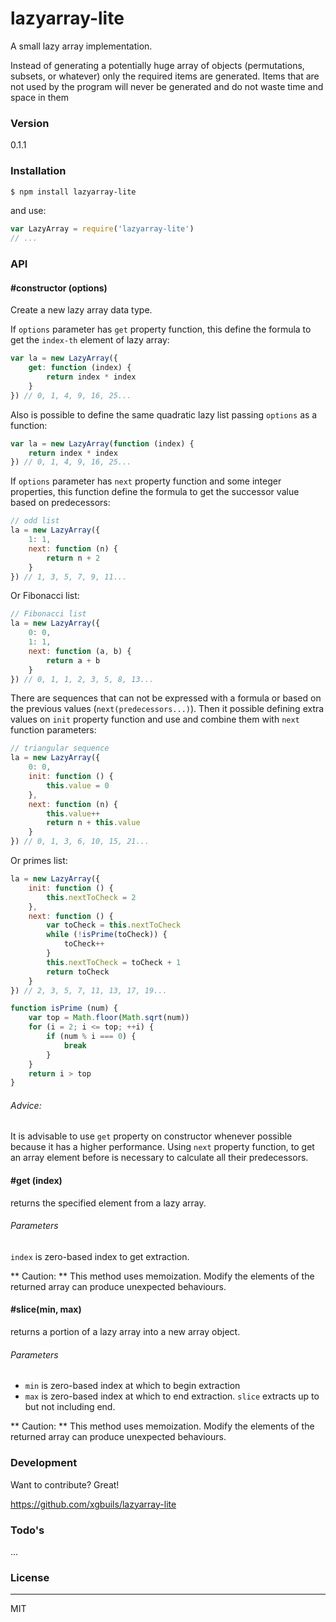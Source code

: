 # lazyarray-lite

A small lazy array implementation.

Instead of generating a potentially huge array of objects (permutations, subsets, or whatever) only the required items are generated. Items that are not used by the program will never be generated and do not waste time and space in them

### Version
0.1.1

### Installation
```sh
$ npm install lazyarray-lite
```
and use:
``` javascript
var LazyArray = require('lazyarray-lite')
// ...
```

### API

#### #constructor (options)
Create a new lazy array data type.

If `options` parameter has `get` property function, this define the formula to get the `index-th` element of lazy array:
``` javascript
var la = new LazyArray({
    get: function (index) {
        return index * index
    }
}) // 0, 1, 4, 9, 16, 25...
```
Also is possible to define the same quadratic lazy list passing `options` as a function:
``` javascript
var la = new LazyArray(function (index) {
    return index * index
}) // 0, 1, 4, 9, 16, 25...
```
If `options` parameter has `next` property function and some integer properties, this function define the formula to get the successor value based on predecessors:
``` javascript
// odd list
la = new LazyArray({
    1: 1,
    next: function (n) {
        return n + 2
    }
}) // 1, 3, 5, 7, 9, 11...
```
Or Fibonacci list:
``` javascript
// Fibonacci list
la = new LazyArray({
    0: 0,
    1: 1,
    next: function (a, b) {
        return a + b
    }
}) // 0, 1, 1, 2, 3, 5, 8, 13...
```
There are sequences that can not be expressed with a formula or based on the previous values (`next(predecessors...)`). Then it possible defining extra values on `init` property function and use and combine them with `next` function parameters:
``` javascript
// triangular sequence
la = new LazyArray({
    0: 0,
    init: function () {
        this.value = 0
    },
    next: function (n) {
        this.value++
        return n + this.value
    }
}) // 0, 1, 3, 6, 10, 15, 21...
```
Or primes list:
``` javascript
la = new LazyArray({
    init: function () {
        this.nextToCheck = 2
    },
    next: function () {
        var toCheck = this.nextToCheck
        while (!isPrime(toCheck)) {
            toCheck++
        }
        this.nextToCheck = toCheck + 1
        return toCheck
    }
}) // 2, 3, 5, 7, 11, 13, 17, 19...

function isPrime (num) {
    var top = Math.floor(Math.sqrt(num))
    for (i = 2; i <= top; ++i) {
        if (num % i === 0) {
            break
        }
    }
    return i > top
}
```

###### Advice:
It is advisable to use `get` property on constructor whenever possible because it has a higher performance. Using `next` property function, to get an array element before is necessary to calculate all their predecessors.

#### #get (index)
returns the specified element from a lazy array. 
###### Parameters
`index` is zero-based index to get extraction. 

** Caution: **
This method uses memoization. Modify the elements of the returned array can produce unexpected behaviours.

#### #slice(min, max)
returns a portion of a lazy array into a new array object.

###### Parameters
- `min` is zero-based index at which to begin extraction
- `max` is zero-based index at which to end extraction. `slice` extracts up to but not including end.

** Caution: **
This method uses memoization. Modify the elements of the returned array can produce unexpected behaviours.

### Development

Want to contribute? Great!

https://github.com/xgbuils/lazyarray-lite

### Todo's

...

### License
----

MIT
